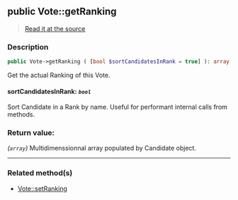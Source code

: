 ## public Vote::getRanking

> [Read it at the source](https://github.com/julien-boudry/Condorcet/blob/master/src/Vote.php#L208)

### Description    

```php
public Vote->getRanking ( [bool $sortCandidatesInRank = true] ): array
```

Get the actual Ranking of this Vote.
    

#### **sortCandidatesInRank:** *`bool`*   
Sort Candidate in a Rank by name. Useful for performant internal calls from methods.    


### Return value:   

*(`array`)* Multidimenssionnal array populated by Candidate object.


---------------------------------------

### Related method(s)      

* [Vote::setRanking](/Docs/ApiReferences/Vote%20Class/public%20Vote--setRanking.md)    
